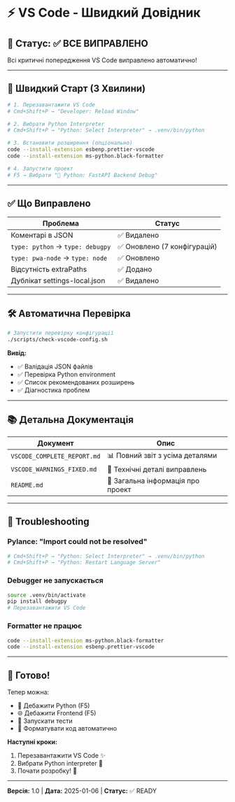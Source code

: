 # ⚡ VS Code - Швидкий Довідник

## 🎯 Статус: ✅ ВСЕ ВИПРАВЛЕНО

Всі критичні попередження VS Code виправлено автоматично!

---

## 🚀 Швидкий Старт (3 Хвилини)

```bash
# 1. Перезавантажити VS Code
# Cmd+Shift+P → "Developer: Reload Window"

# 2. Вибрати Python Interpreter
# Cmd+Shift+P → "Python: Select Interpreter" → .venv/bin/python

# 3. Встановити розширення (опціонально)
code --install-extension esbenp.prettier-vscode
code --install-extension ms-python.black-formatter

# 4. Запустити проект
# F5 → Вибрати "🐍 Python: FastAPI Backend Debug"
```

---

## ✅ Що Виправлено

| Проблема | Статус |
|----------|--------|
| Коментарі в JSON | ✅ Видалено |
| `type: python` → `type: debugpy` | ✅ Оновлено (7 конфігурацій) |
| `type: pwa-node` → `type: node` | ✅ Оновлено |
| Відсутність extraPaths | ✅ Додано |
| Дублікат settings-local.json | ✅ Видалено |

---

## 🛠️ Автоматична Перевірка

```bash
# Запустити перевірку конфігурації
./scripts/check-vscode-config.sh
```

**Вивід:**
- ✅ Валідація JSON файлів
- ✅ Перевірка Python environment
- ✅ Список рекомендованих розширень
- ✅ Діагностика проблем

---

## 📚 Детальна Документація

| Документ | Опис |
|----------|------|
| `VSCODE_COMPLETE_REPORT.md` | 📊 Повний звіт з усіма деталями |
| `VSCODE_WARNINGS_FIXED.md` | 🔧 Технічні деталі виправлень |
| `README.md` | 📖 Загальна інформація про проект |

---

## 🐛 Troubleshooting

### Pylance: "Import could not be resolved"
```bash
# Cmd+Shift+P → "Python: Select Interpreter" → .venv/bin/python
# Cmd+Shift+P → "Python: Restart Language Server"
```

### Debugger не запускається
```bash
source .venv/bin/activate
pip install debugpy
# Перезавантажити VS Code
```

### Formatter не працює
```bash
code --install-extension ms-python.black-formatter
code --install-extension esbenp.prettier-vscode
```

---

## 🎉 Готово!

Тепер можна:
- 🐍 Дебажити Python (F5)
- 🌐 Дебажити Frontend (F5)
- 🧪 Запускати тести
- 📝 Форматувати код автоматично

**Наступні кроки:**
1. Перезавантажити VS Code ✨
2. Вибрати Python interpreter 🐍
3. Почати розробку! 🚀

---

**Версія:** 1.0 | **Дата:** 2025-01-06 | **Статус:** ✅ READY

